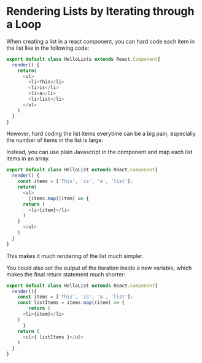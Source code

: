# Rendering Lists by Iterating through a Loop

When creating a list in a react component, you can hard code each item in the list like in the following code:

```js
export default class HelloLists extends React.Component{
  render() {
    return(
      <ul>
        <li>This</li>
        <li>is</li>
        <li>a</li>
        <li>list</li>
      </ul>
    )
  }
}
```

However, hard coding the list items everytime can be a big pain, especially the number of items in the list is large.

Instead, you can use plain Javascript in the component and map each list items in an array.

```js
export default class HelloList extends React.Component{
  render() {
    const items = ['This', 'is', 'a', 'list'];
    return(
      <ul>
        {items.map((item) => {
	  return (
	    <li>{item}</li>
	  )
	}
      </ul>
    )
  }
}
```

This makes it much rendering of the list much simpler.

You could also set the output of the iteration inside a new variable, which makes the final return statement much shorter:

```js
export default class HelloList extends React.Component{
  render(){
    const items = ['This', 'is', 'a', 'list'];
    const listItems = items.map((item) => {
        return (
	  <li>{item}</li>
	)
      }
    return (
      <ul>{ listItems }</ul>
    )
  }
}
```